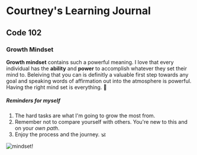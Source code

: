 # Courtney's Learning Journal
## Code 102

### Growth Mindset
  **Growth mindset** contains such a powerful meaning. I love that every individual has the **ability** and **power** to accomplish whatever they set their mind to. Beleiving that you can is definitly a valuable first step towards any goal and speaking words of affirmation out into the atmosphere is powerful. Having the right mind set is everything. :raised_hands:

#####  Reminders for myself
1. The hard tasks are what I'm going to grow the most from.
1. Remember not to compare yourself with others. You're new to this and on your *own path*.
1. Enjoy the process and the journey. :om:

![mindset](https://info.variquest.com/hs-fs/hubfs/PD/Growth%20Mindset%20Webinar%20Graphic.png?width=756&name=Growth%20Mindset%20Webinar%20Graphic.png)!
